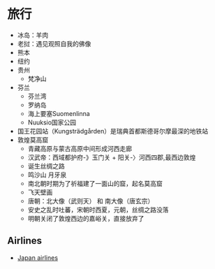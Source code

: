 # 旅行

* 冰岛：羊肉
* 老挝：遇见观照自我的佛像
* 熊本
* 纽约
* 贵州
    - 梵净山
* 芬兰
    - 芬兰湾
    - 罗纳岛
    -  海上要塞Suomenlinna
    -  Nuuksio国家公园
*  国王花园站（Kungsträdgården）是瑞典首都斯德哥尔摩最深的地铁站
*  敦煌莫高窟
    -  青藏高原与蒙古高原中间形成河西走廊
    -  汉武帝：西域都护府-》玉门关 + 阳关-〉河西四郡,最西边敦煌
    -  诞生丝绸之路
    -  鸣沙山 月牙泉
    -  南北朝时期为了祈福建了一面山的窟，起名莫高窟
    -  飞天壁画
    -  唐朝：北大像（武则天） 和 南大像（唐玄宗）
    -  安史之乱时吐蕃，宋朝时西夏，元朝，丝绸之路没落
    -  明朝关闭了敦煌西边的嘉峪关，直接放弃了


## Airlines

* [Japan airlines](https://www.cn.jal.co.jp/cnl/zhcn/)
